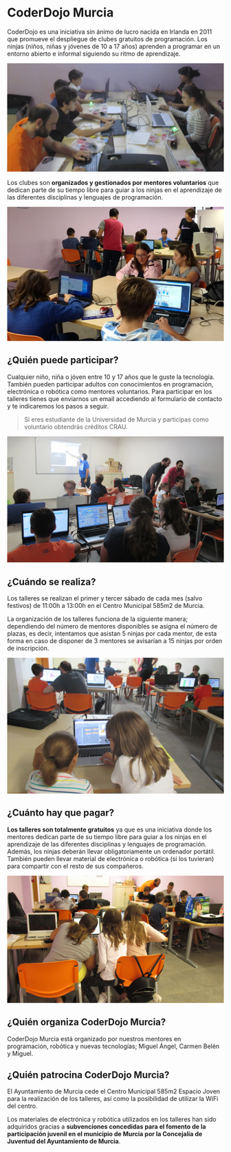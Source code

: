 # CoderDojo Murcia

CoderDojo es una iniciativa sin ánimo de lucro nacida en Irlanda en 2011 que promueve el despliegue de clubes gratuitos de programación. Los ninjas (niños, niñas y jóvenes de 10 a 17 años) aprenden a programar en un entorno abierto e informal siguiendo su ritmo de aprendizaje.

![](images/1.png)

Los clubes son **organizados y gestionados por mentores voluntarios** que dedican parte de su tiempo libre para guiar a los ninjas en el aprendizaje de las diferentes disciplinas y lenguajes de programación.

![](images/2.png)

## ¿Quién puede participar?

Cualquier niño, niña o jóven entre 10 y 17 años que le guste la tecnología. También pueden participar adultos con conocimientos en programación, electrónica o robótica como mentores voluntarios. Para participar en los talleres tienes que enviarnos un email accediendo al formulario de contacto y te indicaremos los pasos a seguir.

> Si eres estudiante de la Universidad de Murcia y participas como voluntario obtendrás créditos CRAU.

![](images/3.png)

## ¿Cuándo se realiza?

Los talleres se realizan el primer y tercer sábado de cada mes (salvo festivos) de 11:00h a 13:00h en el Centro Municipal 585m2 de Murcia.

La organización de los talleres funciona de la siguiente manera; dependiendo del número de mentores disponibles se asigna el número de plazas, es decir, intentamos que asistan 5 ninjas por cada mentor, de esta forma en caso de disponer de 3 mentores se avisarían a 15 ninjas por orden de inscripción.

![](images/4.png)

## ¿Cuánto hay que pagar?

**Los talleres son totalmente gratuitos** ya que es una iniciativa donde los mentores dedican parte de su tiempo libre para guiar a los ninjas en el aprendizaje de las diferentes disciplinas y lenguajes de programación. Además, los ninjas deberán llevar obligatoriamente un ordenador portátil. También pueden llevar material de electrónica o robótica (si los tuvieran) para compartir con el resto de sus compañeros.

![](images/5.png)

## ¿Quién organiza CoderDojo Murcia?

CoderDojo Murcia está organizado por nuestros mentores en programación, robótica y nuevas tecnologías; Miguel Ángel, Carmen Belén y Miguel.

<!--
![](images/migueabellan.png) ![](images/carmenb_mg.png) ![](images/manzano.png)
-->

## ¿Quién patrocina CoderDojo Murcia?

El Ayuntamiento de Murcia cede el Centro Municipal 585m2 Espacio Joven para la realización de los talleres, así como la posibilidad de utilizar la WiFi del centro.

Los materiales de electrónica y robótica utilizados en los talleres han sido adquiridos gracias a **subvenciones concedidas para el fomento de la participación juvenil en el municipio de Murcia por la Concejalía de Juventud del Ayuntamiento de Murcia**.
